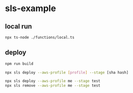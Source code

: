 # sls-example

## local run

```sh
npx ts-node ./functions/local.ts
```

## deploy

```sh
npm run build

npx sls deploy --aws-profile [profile] --stage [sha hash]

npx sls deploy --aws-profile me --stage test
npx sls remove --aws-profile me --stage test

```
